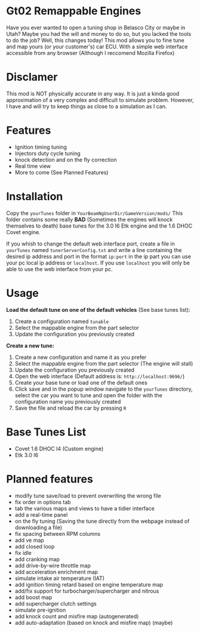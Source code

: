 # Gt02 Remappable Engines
Have you ever wanted to open a tuning shop in Belasco City or maybe in Utah?
Maybe you had the will and money to do so, but you lacked the tools to do the job?
Well, this changes today!
This mod allows you to fine tune and map yours (or your customer's) car ECU.
With a simple web interface accessible from any browser (Although I reccomend Mozilla Firefox)

# Disclamer
This mod is NOT physically accurate in any way. It is just a kinda good approximation of a very complex and difficult to simulate problem.
However, I have and will try to keep things as close to a simulation as I can.

# Features
- Ignition timing tuning
- Injectors duty cycle tuning
- knock detection and on the fly correction
- Real time view
- More to come (See Planned Features)

# Installation
Copy the ```yourTunes``` folder in ```YourBeamNgUserDir/GameVersion/mods/```
This folder contains some really **BAD** (Sometimes the engines will knock themselves to death) base tunes for the 3.0 I6 Etk engine and the 1.6 DHOC Covet engine.

If you whish to change the default web interface port, create a file in ```yourTunes``` named ```tunerServerConfig.txt``` and write a line containing the desired ip address and port in the format ```ip:port``` in the ip part you can use your pc local ip address or ```localhost```. If you use ```localhost``` you will only be able to use the web interface from your pc.

# Usage
**Load the default tune on one of the default vehicles** (See base tunes list):
1. Create a configuration named ```tunable```
2. Select the mappable engine from the part selector
3. Update the configuration you previously created

**Create a new tune:**
1. Create a new configuration and name it as you prefer
2. Select the mappable engine from the part selector (The engine will stall) 
3. Update the configuration you previously created
4. Open the web interface (Default address is: ```http://localhost:9696/```)
5. Create your base tune or load one of the default ones
6. Click save and in the popup window navigate to the ```yourTunes``` directory, select the car you want to tune and open the folder with the configuration name you previously created
7. Save the file and reload the car by pressing ```R```

# Base Tunes List
- Covet 1.6 DHOC I4 (Custom engine)
- Etk 3.0 I6

# Planned features
- modify tune save/load to prevent overwriting the wrong file
- fix order in options tab
- tab the various maps and views to have a tidier interface
- add a real-time panel
- on the fly tuning (Saving the tune directly from the webpage instead of downloading a file)
- fix spacing between RPM columns
- add ve map
- add closed loop
- fix idle
- add cranking map
- add drive-by-wire throttle map
- add acceleration enrichment map
- simulate intake air temperature (IAT)
- add ignition timing retard based on engine temperature map
- add/fix support for turbocharger/supercharger and nitrous
- add boost map
- add supercharger clutch settings
- simulate pre-ignition
- add knock count and misfire map (autogenerated)
- add auto-adaptation (based on knock and misfire map) (maybe)
